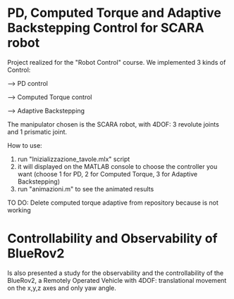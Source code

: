 # PD, Computed Torque and Adaptive Backstepping Control for SCARA robot

Project realized for the "Robot Control" course. 
We implemented 3 kinds of Control:


--> PD control


--> Computed Torque control


--> Adaptive Backstepping

The manipulator chosen is the SCARA robot, with 4DOF: 3 revolute joints
and 1 prismatic joint. 

How to use: 
1) run "Inizializzazione_tavole.mlx" script
2) it will displayed on the MATLAB console to choose the controller you want
    (choose 1 for PD, 2 for Computed Torque, 3 for Adaptive Backstepping)
3) run "animazioni.m" to see the animated results

TO DO: Delete computed torque adaptive from repository because is not working
# Controllability and Observability of BlueRov2

Is also presented a study for the observability and the controllability 
of the BlueRov2, a Remotely Operated Vehicle with 4DOF: translational 
movement on the x,y,z axes and only yaw angle.

       
